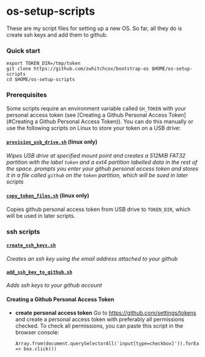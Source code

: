 # os-setup-scripts

These are my script files for setting up a new OS. So far, all they do is create ssh keys and add them to github.

### Quick start
```
export TOKEN_DIR=/tmp/token
git clone https://github.com/zwhitchcox/bootstrap-os $HOME/os-setup-scripts
cd $HOME/os-setup-scripts
```

### Prerequisites

Some scripts require an environment variable called `GH_TOKEN` with your personal access token (see [Creating a Github Personal Access Token](#Creating a Github Personal Access Token)). You can do this manually or use the following scripts on Linux to store your token on a USB drive:

#### [`provision_usb_drive.sh`](./scripts/provision_usb_drive.sh) (linux only)
*Wipes USB drive at specified mount point and creates a 512MiB FAT32 partition with the label `token` and a ext4 partition labelled data in the rest of the space.*
*prompts you enter your github personal access token and stores it in a file called `github` on the `token` partition, which will be sued in later scripts*

#### [`copy_token_files.sh`](./scripts/copy_token_files.sh) (linux only)
Copies github personal access token from USB drive to `TOKEN_DIR`, which will be used in later scripts.

### ssh scripts

#### [`create_ssh_keys.sh`](./scripts/create_ssh_keys.sh)
*Creates an ssh key using the email address attached to your github*

#### [`add_ssh_key_to_github.sh`](./scripts/add_ssh_key_to_github.sh)
*Adds ssh keys to your github account*

#### Creating a Github Personal Access Token
* **create personal access token**
  Go to https://github.com/settings/tokens and create a personal access token with preferably all permissions checked.
  To check all permissions, you can paste this script in the browser console:
  ```
  Array.from(document.querySelectorAll('input[type=checkbox]')).forEach(box => box.click()) 
  ```
